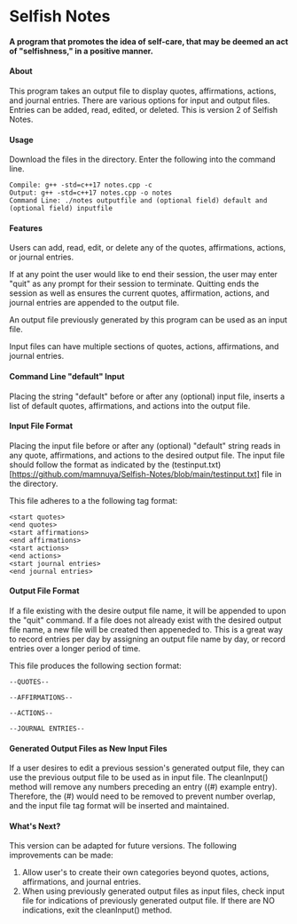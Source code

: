 # Selfish Notes
#### A program that promotes the idea of self-care, that may be deemed an act of "selfishness," in a positive manner.

#### About
This program takes an output file to display quotes, affirmations, actions, and journal entries. There are various options for input and output files. Entries can be added, read, edited, or deleted. This is version 2 of Selfish Notes. 

#### Usage
Download the files in the directory. Enter the following into the command line.
```
Compile: g++ -std=c++17 notes.cpp -c
Output: g++ -std=c++17 notes.cpp -o notes
Command Line: ./notes outputfile and (optional field) default and (optional field) inputfile
```
#### Features
Users can add, read, edit, or delete any of the quotes, affirmations, actions, or journal entries. 

If at any point the user would like to end their session, the user may enter "quit" as any prompt for their session to terminate. Quitting ends the session as well as ensures the current quotes, affirmation, actions, and journal entries are appended to the output file.

An output file previously generated by this program can be used as an input file. 

Input files can have multiple sections of quotes, actions, affirmations, and journal entries.

#### Command Line "default" Input
Placing the string "default" before or after any (optional) input file, inserts a list of default quotes, affirmations, and actions into the output file.

#### Input File Format
Placing the input file before or after any (optional) "default" string reads in any quote, affirmations, and actions to the desired output file. The input file should follow the format as indicated by the (testinput.txt)[https://github.com/mamnuya/Selfish-Notes/blob/main/testinput.txt] file in the directory. 

This file adheres to a the following tag format:
```
<start quotes>
<end quotes>
<start affirmations>
<end affirmations>
<start actions>
<end actions>
<start journal entries>
<end journal entries>
```

#### Output File Format
If a file existing with the desire output file name, it will be appended to upon the "quit" command. If a file does not already exist with the desired output file name, a new file will be created then appeneded to. This is a great way to record entries per day by assigning an output file name by day, or record entries over a longer period of time. 

This file produces the following section format:
```
--QUOTES--

--AFFIRMATIONS--

--ACTIONS--

--JOURNAL ENTRIES--

```

#### Generated Output Files as New Input Files
If a user desires to edit a previous session's generated output file, they can use the previous output file to be used as in input file. The cleanInput() method will remove any numbers preceding an entry ((#) example entry). Therefore, the (#) would need to be removed to prevent number overlap, and the input file tag format will be inserted and maintained.

#### What's Next?
This version can be adapted for future versions. The following improvements can be made:
1. Allow user's to create their own categories beyond quotes, actions, affirmations, and journal entries.
2. When using previously generated output files as input files, check input file for indications of previously generated output file. If there are NO indications, exit the cleanInput() method.
